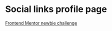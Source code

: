 <h1>Social links profile page</h1>
<p><a href="https://www.frontendmentor.io/challenges/social-links-profile-UG32l9m6dQ">Frontend Mentor newbie challenge</a></p>
